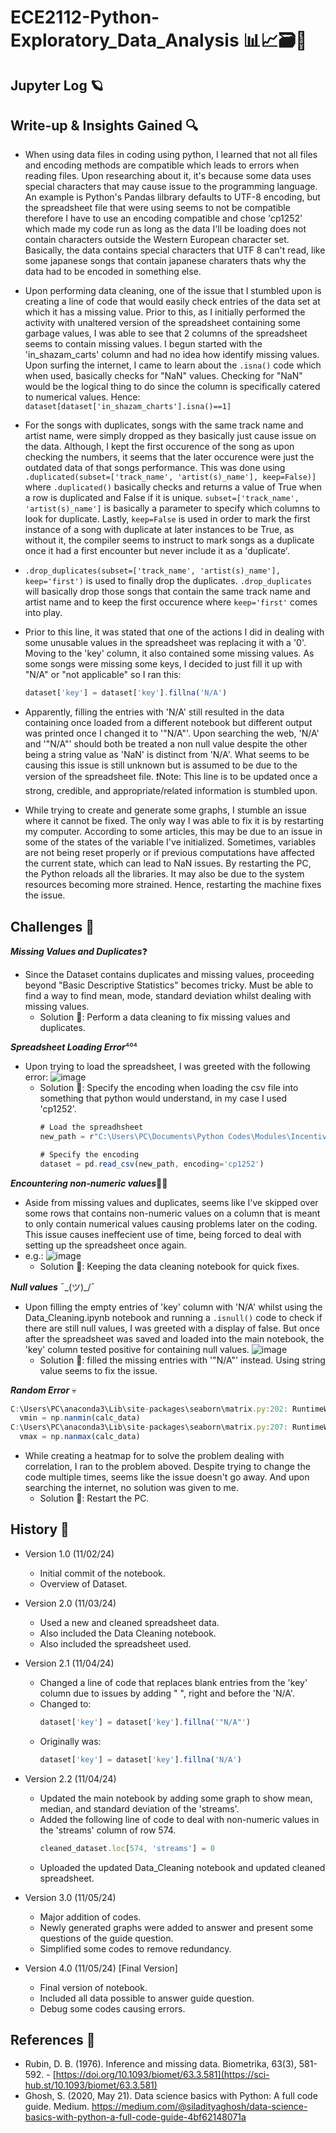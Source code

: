 # ECE2112-Python-Exploratory_Data_Analysis 📊📈🗃️🐍


## Jupyter Log 🪐


## Write-up & Insights Gained 🔍
- When using data files in coding using python, I learned that not all files and encoding methods are compatible which leads to errors when reading files. Upon researching about it, it's because some data uses special characters that may cause issue to the programming language. An example is Python's Pandas lilbrary defaults to UTF-8 encoding, but the spreadsheet file that were using seems to not be compatible therefore I have to use an encoding compatible and chose 'cp1252' which made my code run as long as the data I'll be loading does not contain characters outside the Western European character set. Basically, the data contains special characters that UTF 8 can't read, like some japanese songs that contain japanese charaters thats why the data had to be encoded in something else.

- Upon performing data cleaning, one of the issue that I stumbled upon is creating a line of code that would easily check entries of the data set at which it has a missing value. Prior to this, as I initially performed the activity with unaltered version of the spreadsheet containing some garbage values, I was able to see that 2 columns of the spreadsheet seems to contain missing values. I begun started with the 'in_shazam_carts' column and had no idea how identify missing values. Upon surfing the internet, I came to learn about the `.isna()` code which when used, basically checks for "NaN" values. Checking for "NaN" would be the logical thing to do since the column is specifically catered to numerical values. Hence: `dataset[dataset['in_shazam_charts'].isna()==1]`

- For the songs with duplicates, songs with the same track name and artist name, were simply dropped as they basically just cause issue on the data. Although, I kept the first occurence of the song as upon checking the numbers, it seems that the later occurence were just the outdated data of that songs performance. This was done using `.duplicated(subset=['track_name', 'artist(s)_name'], keep=False)]` where `.duplicated()` basically checks and returns a value of True when a row is duplicated and False if it is unique. `subset=['track_name', 'artist(s)_name']` is basically a parameter to specify which columns to look for duplicate. Lastly, `keep=False` is used in order to mark the first instance of a song with duplicate at later instances to be True, as without it, the compiler seems to instruct to mark songs as a duplicate once it had a first encounter but never include it as a 'duplicate'.
- `.drop_duplicates(subset=['track_name', 'artist(s)_name'], keep='first')` is used to finally drop the duplicates. `.drop_duplicates` will basically drop those songs that contain the same track name and artist name and to keep the first occurence where `keep='first'` comes into play.

- Prior to this line, it was stated that one of the actions I did in dealing with some unusable values in the spreadsheet was replacing it with a '0'. Moving to the 'key' column, it also contained some missing values. As some songs were missing some keys, I decided to just fill it up with "N/A" or "not applicable" so I ran this:
    ```javascript
    dataset['key'] = dataset['key'].fillna('N/A')
    ```
- Apparently, filling the entries with 'N/A' still resulted in the data containing once loaded from a different notebook but different output was printed once I changed it to '"N/A"'. Upon searching the web, 'N/A' and '"N/A"' should both be treated a non null value despite the other being a string value as 'NaN' is distinct from 'N/A'. What seems to be causing this issue is still unknown but is assumed to be due to the version of the spreadsheet file. ❗Note: This line is to be updated once a strong, credible, and appropriate/related information is stumbled upon.

- While trying to create and generate some graphs, I stumble an issue where it cannot be fixed. The only way I was able to fix it is by restarting my computer. According to some articles, this may be due to an issue in some of the states of the variable I've initialized. Sometimes, variables are not being reset properly or if previous computations have affected the current state, which can lead to NaN issues. By restarting the PC, the Python reloads all the libraries. It may also be due to the system resources becoming more strained. Hence, restarting the machine fixes the issue.


## Challenges 🎯
***Missing Values and Duplicates***❓
* Since the Dataset contains duplicates and missing values, proceeding beyond "Basic Descriptive Statistics" becomes tricky. Must be able to find a way to find mean, mode, standard deviation whilst dealing with missing values.
  - Solution 🔧: Perform a data cleaning to fix missing values and duplicates.
 
***Spreadsheet Loading Error***⁴⁰⁴
* Upon trying to load the spreadsheet, I was greeted with the following error:
![image](https://github.com/user-attachments/assets/e0d61703-32f5-4b8d-b5ab-4d0ab49f3118)
  - Solution 🔧: Specify the encoding when loading the csv file into something that python would understand, in my case I used 'cp1252'.
    ```javascript
    # Load the spreadhsheet
    new_path = r"C:\Users\PC\Documents\Python Codes\Modules\Incentives\Top Spotify Music Incentives\spotify-2023.csv"

    # Specify the encoding
    dataset = pd.read_csv(new_path, encoding='cp1252')
    ```

***Encountering non-numeric values***🤔💭
* Aside from missing values and duplicates, seems like I've skipped over some rows that contains non-numeric values on a column that is meant to only contain numerical values causing problems later on the coding. This issue causes ineffecient use of time, being forced to deal with setting up the spreadsheet once again.
* e.g.: ![image](https://github.com/user-attachments/assets/419da2ca-2665-4087-8833-22b15d682319)
  - Solution 🔧: Keeping the data cleaning notebook for quick fixes.

***Null values***  ¯\_(ツ)_/¯
* Upon filling the empty entries of 'key' column with 'N/A' whilst using the Data_Cleaning.ipynb notebook and running a `.isnull()` code to check if there are still null values, I was greeted with a display of false. But once after the spreadsheet was saved and loaded into the main notebook, the 'key' column tested positive for containing null values.
![image](https://github.com/user-attachments/assets/0f96fbe1-6ae2-4504-aae9-67ef558f7399)
  - Solution 🔧: filled the missing entries with '"N/A"' instead. Using string value seems to fix the issue.

***Random Error*** 💀
```javascript
C:\Users\PC\anaconda3\Lib\site-packages\seaborn\matrix.py:202: RuntimeWarning: All-NaN slice encountered
  vmin = np.nanmin(calc_data)
C:\Users\PC\anaconda3\Lib\site-packages\seaborn\matrix.py:207: RuntimeWarning: All-NaN slice encountered
  vmax = np.nanmax(calc_data)
```
* While creating a heatmap for to solve the problem dealing with correlation, I ran to the problem aboved. Despite trying to change the code multiple times, seems like the issue doesn't go away. And upon searching the internet, no solution was given to me.
  - Solution 🔧: Restart the PC.



## History 📜
* Version 1.0 (11/02/24)
  - Initial commit of the notebook.
  - Overview of Dataset.

* Version 2.0 (11/03/24)
  - Used a new and cleaned spreadsheet data.
  - Also included the Data Cleaning notebook.
  - Also included the spreadsheet used.
* Version 2.1 (11/04/24)
  - Changed a line of code that replaces blank entries from the 'key' column due to issues by adding " ", right and before the 'N/A'.
  - Changed to:
    ```javascript
    dataset['key'] = dataset['key'].fillna('"N/A"')
    ```
  - Originally was:
    ```javascript
    dataset['key'] = dataset['key'].fillna('N/A')
    ```
* Version 2.2 (11/04/24)
  - Updated the main notebook by adding some graph to show mean, median, and standard deviation of the 'streams'.
  - Added the following line of code to deal with non-numeric values in the 'streams' column of row 574.
    ```javascript
    cleaned_dataset.loc[574, 'streams'] = 0
    ```
  - Uploaded the updated Data_Cleaning notebook and updated cleaned spreadsheet.
 
* Version 3.0 (11/05/24)
  - Major addition of codes.
  - Newly generated graphs were added to answer and present some questions of the guide question.
  - Simplified some codes to remove redundancy.

 * Version 4.0 (11/05/24) [Final Version]
   - Final version of notebook.
   - Included all data possible to answer guide question.
   - Debug some codes causing errors.
 
  ## References 🔗
  - Rubin, D. B. (1976). Inference and missing data. Biometrika, 63(3), 581-592. - [https://doi.org/10.1093/biomet/63.3.581](https://sci-hub.st/10.1093/biomet/63.3.581)
  - Ghosh, S. (2020, May 21). Data science basics with Python: A full code guide. Medium. https://medium.com/@siladityaghosh/data-science-basics-with-python-a-full-code-guide-4bf62148071a
